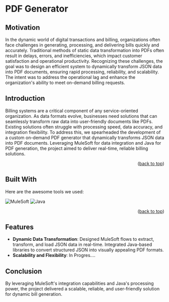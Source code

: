 # PDF Generator


<!-- MOTIVATION -->
## Motivation

In the dynamic world of digital transactions and billing, organizations often face challenges in generating, processing, and delivering bills quickly and accurately. Traditional methods of static data transformation into PDFs often result in delays, errors, and inefficiencies, which impact customer satisfaction and operational productivity. Recognizing these challenges, the goal was to design an efficient system to dynamically transform JSON data into PDF documents, ensuring rapid processing, reliability, and scalability. The intent was to address the operational lag and enhance the organization's ability to meet on-demand billing requests.


<!-- ABOUT THE PROJECT -->
## Introduction

Billing systems are a critical component of any service-oriented organization. As data formats evolve, businesses need solutions that can seamlessly transform raw data into user-friendly documents like PDFs. Existing solutions often struggle with processing speed, data accuracy, and integration flexibility. To address this, we spearheaded the development of a custom on-demand PDF generator that dynamically transforms JSON data into PDF documents. Leveraging MuleSoft for data integration and Java for PDF generation, the project aimed to deliver real-time, reliable billing solutions.


<p align="right">(<a href="#top">back to top</a>)</p>

## Built With

Here are the awesome tools we used:

![MuleSoft](https://img.shields.io/badge/MuleSoft-009EDB?style=for-the-badge&logo=mulesoft&logoColor=white)
![Java](https://img.shields.io/badge/Java-007396?style=for-the-badge&logo=java&logoColor=white)


<p align="right">(<a href="#top">back to top</a>)</p>


## Features
- **Dynamic Data Transformation**: Designed MuleSoft flows to extract, transform, and load JSON data in real-time. Integrated Java-based libraries to convert structured JSON into visually appealing PDF formats.
- **Scalability and Flexibility**: In Progres....


<!-- CONCLUSION -->
## Conclusion

By leveraging MuleSoft's integration capabilities and Java's processing power, the project delivered a scalable, reliable, and user-friendly solution for dynamic bill generation.
